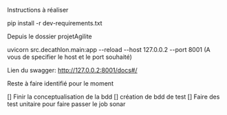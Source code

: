Instructions à réaliser

pip install -r dev-requirements.txt

Depuis le dossier projetAgilite

uvicorn src.decathlon.main:app --reload --host 127.0.0.2 --port 8001 (A vous de specifier le host et le port souhaité)

Lien du swagger: http://127.0.0.2:8001/docs#/ 

Reste à faire identifié pour le moment

[] Finir la conceptualisation de la bdd
[] création de bdd de test
[] Faire des test unitaire pour faire passer le job sonar